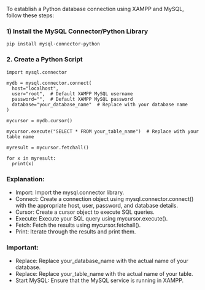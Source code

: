 To establish a Python database connection using XAMPP and MySQL, follow these steps:

### 1) Install the MySQL Connector/Python Library

    pip install mysql-connector-python

### 2. Create a Python Script

    import mysql.connector
    
    mydb = mysql.connector.connect(
      host="localhost",
      user="root",  # Default XAMPP MySQL username
      password="",  # Default XAMPP MySQL password
      database="your_database_name"  # Replace with your database name
    )
    
    mycursor = mydb.cursor()
    
    mycursor.execute("SELECT * FROM your_table_name")  # Replace with your table name
    
    myresult = mycursor.fetchall()
    
    for x in myresult:
      print(x)

### Explanation:
- Import: Import the mysql.connector library.
- Connect: Create a connection object using mysql.connector.connect() with the appropriate host, user, password, and database details.
 - Cursor: Create a cursor object to execute SQL queries.
- Execute: Execute your SQL query using mycursor.execute().
- Fetch: Fetch the results using mycursor.fetchall().
- Print: Iterate through the results and print them.

### Important:
- Replace: Replace your_database_name with the actual name of your database.
- Replace: Replace your_table_name with the actual name of your table.
- Start MySQL: Ensure that the MySQL service is running in XAMPP.
